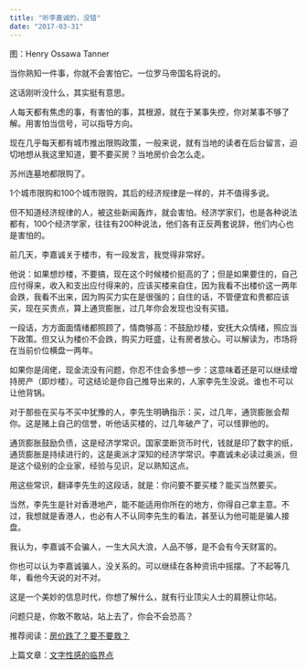 ```yaml
---
title: "听李嘉诚的，没错"
date: "2017-03-31"
---
```


图：Henry Ossawa Tanner

当你熟知一件事，你就不会害怕它。一位罗马帝国名将说的。  

这话刚听没什么，其实挺有意思。

人每天都有焦虑的事，有害怕的事，其根源，就在于某事失控，你对某事不够了解。用害怕当信号，可以指导方向。

现在几乎每天都有城市推出限购政策，一般来说，就有当地的读者在后台留言，迫切地想从我这里知道，要不要买房？当地房价会怎么走。

苏州连墓地都限购了。

1个城市限购和100个城市限购，其后的经济规律是一样的，并不值得多说。

但不知道经济规律的人，被这些新闻轰炸，就会害怕。经济学家们，也是各种说法都有，100个经济学家，往往有200种说法，他们各有正反两套说辞，他们内心也是害怕的。

前几天，李嘉诚关于楼市，有一段发言，我觉得非常好。

他说：如果想炒楼，不要搞，现在这个时候楼价挺高的了；但是如果要住的，自己应付得来，收入和支出应付得来的，应该买楼来自住，因为我看不出楼价这一两年会跌，我看不出来，因为购买力实在是很强的；自住的话，不管便宜和贵都应该买，现在买贵点，算上通货膨胀，过几年你会发现也没有买错。

一段话，方方面面情绪都照顾了，情商够高：不鼓励炒楼，安抚大众情绪，照应当下政策。但又认为楼价不会跌，购买力旺盛，让有房者放心。可以解读为，市场将在当前价位横盘一两年。

如果你是阔佬，现金流没有问题，你忍不住会多想一步：这意味着还是可以继续增持房产（即炒楼）。可这结论是你自己推导出来的，人家李先生没说。谁也不可以让他背锅。

对于那些在买与不买中犹豫的人，李先生明确指示：买，过几年，通货膨胀会帮你。这是赌上自己的信誉，听他话买楼的，过几年破产了，可以怪罪他的。  

通货膨胀鼓励负债，这是经济学常识。国家垄断货币时代，钱就是印了数字的纸，通货膨胀是持续进行的，这是奥派才深知的经济学常识。李嘉诚未必读过奥派，但是这个级别的企业家，经验与见识，足以熟知这点。

用这些常识，翻译李先生的这段话，就是：你问要不要买楼？能买当然要买。

当然，李先生是针对香港地产，能不能适用你所在的地方，你得自己拿主意。不过，我想就是香港人，也必有人不认同李先生的看法，甚至认为他可能是骗人接盘。

我认为，李嘉诚不会骗人，一生大风大浪，人品不够，是不会有今天财富的。

你也可以认为李嘉诚骗人，没关系的。可以继续在各种资讯中摇摆。了不起等几年，看他今天说的对不对。

这是一个美妙的信息时代，你想了解什么，就有行业顶尖人士的肩膀让你站。

问题只是，你敢不敢站，站上去了，你会不会恐高？

推荐阅读：[房价跌了？要不要救？](http://mp.weixin.qq.com/s?__biz=MjM5NDU0Mjk2MQ==&mid=2651622793&idx=1&sn=e6bd67e7482781d6df02d17ddd8d9130&chksm=bd7e09978a0980815a72a4282eb80efd55a8cae5837e5dfc213069d8062315ac493a9f5af4b2&scene=21#wechat_redirect)

上篇文章：[文字性感的临界点](http://mp.weixin.qq.com/s?__biz=MjM5NDU0Mjk2MQ==&mid=2651622901&idx=1&sn=d838a14a7b7de504e4eea3006488cd90&chksm=bd7e09eb8a0980fd60ed469a72dbbc648dc385c6d02180fc7e9af3f890b305dd9b556c0922bf&scene=21#wechat_redirect)
